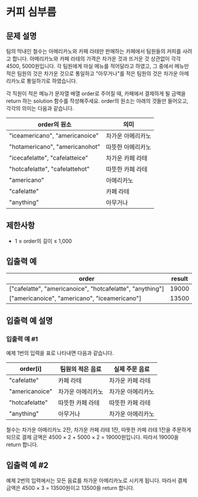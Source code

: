 # 커피 심부름

## 문제 설명
팀의 막내인 철수는 아메리카노와 카페 라테만 판매하는 카페에서 팀원들의 커피를 사려고 합니다. 아메리카노와 카페 라테의 가격은 차가운 것과 뜨거운 것 상관없이 각각 4500, 5000원입니다. 각 팀원에게 마실 메뉴를 적어달라고 하였고, 그 중에서 메뉴만 적은 팀원의 것은 차가운 것으로 통일하고 "아무거나"를 적은 팀원의 것은 차가운 아메리카노로 통일하기로 하였습니다.

각 직원이 적은 메뉴가 문자열 배열 order로 주어질 때, 카페에서 결제하게 될 금액을 return 하는 solution 함수를 작성해주세요. order의 원소는 아래의 것들만 들어오고, 각각의 의미는 다음과 같습니다.

|order의 원소|의미|
|-|-|
|"iceamericano", "americanoice"|차가운 아메리카노|
|"hotamericano", "americanohot"|따뜻한 아메리카노|
|"icecafelatte", "cafelatteice"|차가운 카페 라테|
|"hotcafelatte", "cafelattehot"|따뜻한 카페 라테|
|"americano"|아메리카노|
|"cafelatte"|카페 라테|
|"anything"|아무거나|

## 제한사항
- 1 ≤ order의 길이 ≤ 1,000

## 입출력 예
|order|result|
|-|-|
|["cafelatte", "americanoice", "hotcafelatte", "anything"]|19000|
|["americanoice", "americano", "iceamericano"]|13500|

## 입출력 예 설명

### 입출력 예 #1
예제 1번의 입력을 표로 나타내면 다음과 같습니다.

|order[i]|팀원의 적은 음료|실제 주문 음료|
|-|-|-|
|"cafelatte"|카페 라테|차가운 카페 라테|
|"americanoice"|차가운 아메리카노|차가운 아메리카노|
|"hotcafelatte"|따뜻한 카페 라테|따뜻한 카페 라테|
|"anything"|아무거나|차가운 아메리카노|

철수는 차가운 아메리카노 2잔, 차가운 카페 라테 1잔, 따뜻한 카페 라테 1잔을 주문하게 되므로 결제 금액은 4500 × 2 + 5000 × 2 = 19000원입니다. 따라서 19000을 return 합니다.

## 입출력 예 #2
예제 2번의 입력에서는 모든 음료를 차가운 아메리카노로 시키게 됩니다. 따라서 결제 금액은 4500 × 3 = 13500원이고 13500을 return 합니다.